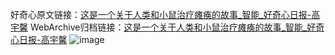 好奇心原文链接：[这是一个关于人类和小鼠治疗瘫痪的故事_智能_好奇心日报-高宇馨](https://www.qdaily.com/articles/2691.html)
WebArchive归档链接：[这是一个关于人类和小鼠治疗瘫痪的故事_智能_好奇心日报-高宇馨](http://web.archive.org/web/20190623151312/https://www.qdaily.com/articles/2691.html)
![image](http://ww3.sinaimg.cn/large/007d5XDply1g3v6f0bdonj30u055v7wh)